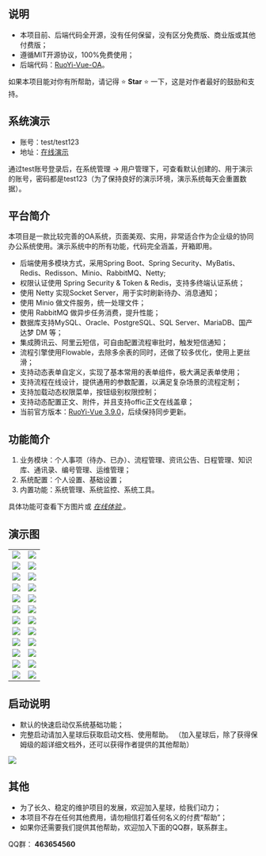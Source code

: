 ## 说明
* 本项目前、后端代码全开源，没有任何保留，没有区分免费版、商业版或其他付费版；
* 遵循MIT开源协议，100%免费使用；
* 后端代码：[RuoYi-Vue-OA](https://gitee.com/OpenJJ/ruoyi-vue-oa)。

如果本项目能对你有所帮助，请记得 ⭐️ **Star** ⭐️ 一下，这是对作者最好的鼓励和支持。

## 系统演示
* 账号：test/test123
* 地址：[在线演示](http://175.178.78.162)

通过test账号登录后，在系统管理 -> 用户管理下，可查看默认创建的、用于演示的账号，密码都是test123（为了保持良好的演示环境，演示系统每天会重置数据）。

## 平台简介

本项目是一款比较完善的OA系统，页面美观、实用，非常适合作为企业级的协同办公系统使用。演示系统中的所有功能，代码完全涵盖，开箱即用。

* 后端使用多模块方式，采用Spring Boot、Spring Security、MyBatis、Redis、Redisson、Minio、RabbitMQ、Netty;
* 权限认证使用 Spring Security & Token & Redis，支持多终端认证系统；
* 使用 Netty 实现Socket Server，用于实时刷新待办、消息通知；
* 使用 Minio 做文件服务，统一处理文件；
* 使用 RabbitMQ 做异步任务消费，提升性能；
* 数据库支持MySQL、Oracle、PostgreSQL、SQL Server、MariaDB、国产达梦 DM 等；
* 集成腾讯云、阿里云短信，可自由配置流程审批时，触发短信通知；
* 流程引擎使用Flowable，去除多余表的同时，还做了较多优化，使用上更丝滑；
* 支持动态表单自定义，实现了基本常用的表单组件，极大满足表单使用；
* 支持流程在线设计，提供通用的参数配置，以满足复杂场景的流程定制；
* 支持加载动态权限菜单，按钮级别权限控制；
* 支持动态配置正文、附件，并且支持offic正文在线盖章；
* 当前官方版本：[RuoYi-Vue 3.9.0](https://gitee.com/y_project/RuoYi-Vue)，后续保持同步更新。

## 功能简介

1.  业务模块：个人事项（待办、已办）、流程管理、资讯公告、日程管理、知识库、通讯录、编号管理、运维管理；
2.  系统配置：个人设置、基础设置；
3.  内置功能：系统管理、系统监控、系统工具。

具体功能可查看下方图片或 [ _在线体验_ ](http://175.178.78.162) 。



## 演示图

<table>
    <tr>
        <td><img src="https://gitee.com/OpenJJ/imgs/raw/master/images/login.png"/></td>
        <td><img src="https://gitee.com/OpenJJ/imgs/raw/master/images/shouye.png"/></td>
    </tr>
    <tr>
        <td><img src="https://gitee.com/OpenJJ/imgs/raw/master/images/template.png"/></td>
        <td><img src="https://gitee.com/OpenJJ/imgs/raw/master/images/newstart.png"/></td>
    </tr>
    <tr>
        <td><img src="https://gitee.com/OpenJJ/imgs/raw/master/images/todo1.png"/></td>
        <td><img src="https://gitee.com/OpenJJ/imgs/raw/master/images/todo3.png"/></td>
    </tr>
    <tr>
        <td><img src="https://gitee.com/OpenJJ/imgs/raw/master/images/form2.png"/></td>
        <td><img src="https://gitee.com/OpenJJ/imgs/raw/master/images/todo2.png"/></td>
    </tr>
    <tr>
        <td><img src="https://gitee.com/OpenJJ/imgs/raw/master/images/todo4.png"/></td>
        <td><img src="https://gitee.com/OpenJJ/imgs/raw/master/images/todo5.png"/></td>
    </tr>	 
    <tr>
        <td><img src="https://gitee.com/OpenJJ/imgs/raw/master/images/todo6.png"/></td>
        <td><img src="https://gitee.com/OpenJJ/imgs/raw/master/images/todo7.png"/></td>
    </tr>
    <tr>
        <td><img src="https://gitee.com/OpenJJ/imgs/raw/master/images/todo6.png"/></td>
        <td><img src="https://gitee.com/OpenJJ/imgs/raw/master/images/todo7.png"/></td>
    </tr>
    <tr>
        <td><img src="https://gitee.com/OpenJJ/imgs/raw/master/images/todo8.png"/></td>
        <td><img src="https://gitee.com/OpenJJ/imgs/raw/master/images/folw-complate.png"/></td>
    </tr>
    <tr>
        <td><img src="https://gitee.com/OpenJJ/imgs/raw/master/images/seal.png"/></td>
        <td><img src="https://gitee.com/OpenJJ/imgs/raw/master/images/flow2.png"/></td>
    </tr>
    <tr>
        <td><img src="https://gitee.com/OpenJJ/imgs/raw/master/images/topic.png"/></td>
        <td><img src="https://gitee.com/OpenJJ/imgs/raw/master/images/topic2.png"/></td>
    </tr>
    <tr>
        <td><img src="https://gitee.com/OpenJJ/imgs/raw/master/images/notic.png"/></td>
        <td><img src="https://gitee.com/OpenJJ/imgs/raw/master/images/news.png"/></td>
    </tr>
    <tr>
        <td><img src="https://gitee.com/OpenJJ/imgs/raw/master/images/schedule.png"/></td>
        <td><img src="https://gitee.com/OpenJJ/imgs/raw/master/images/contact.png"/></td>
    </tr>
</table>


## 启动说明

* 默认的快速启动仅系统基础功能；
* 完整启动请加入星球后获取启动文档、使用帮助。
（加入星球后，除了获得保姆级的超详细文档外，还可以获得作者提供的其他帮助）
<img src="https://gitee.com/OpenJJ/imgs/raw/master/images/zsxq.jpg"/>


## 其他

* 为了长久、稳定的维护项目的发展，欢迎加入星球，给我们动力；
* 本项目不存在任何其他费用，请勿相信打着任何名义的付费“帮助”；
* 如果你还需要我们提供其他帮助，欢迎加入下面的QQ群，联系群主。


QQ群：  **463654560** 
